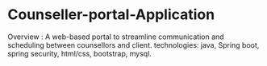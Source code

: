 # Counseller-portal-Application
Overview : A web-based portal to streamline communication and scheduling between counsellors and client.
technologies: java, Spring boot, spring security, html/css, bootstrap, mysql.
